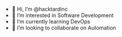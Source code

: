 - 👋 Hi, I’m @hacktardinc
- 👀 I’m interested in Software Development
- 🌱 I’m currently learning DevOps
- 💞️ I’m looking to collaborate on Automation
<!-- - 📫 How to reach me ...
- 😄 Pronouns: ...
- ⚡ Fun fact: ... -->

<!---
hacktardinc/hacktardinc is a ✨ special ✨ repository because its `README.md` (this file) appears on your GitHub profile.
You can click the Preview link to take a look at your changes.
--->
